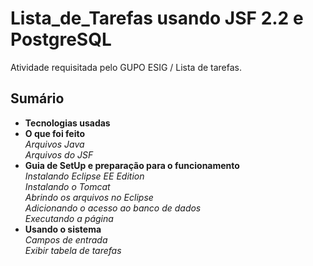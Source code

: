 # Lista_de_Tarefas usando JSF 2.2 e PostgreSQL
Atividade requisitada pelo GUPO ESIG / Lista de tarefas.

## Sumário
- **Tecnologias usadas**
- **O que foi feito** \
    _Arquivos Java_ \
    _Arquivos do JSF_ 
- **Guia de SetUp e preparação para o funcionamento** \
        _Instalando Eclipse EE Edition_ \
    _Instalando o Tomcat_ \
    _Abrindo os arquivos no Eclipse_ \
    _Adicionando o acesso ao banco de dados_ \
    _Executando a página_ 
- **Usando o sistema** \
    _Campos de entrada_ \
    _Exibir tabela de tarefas_ 

